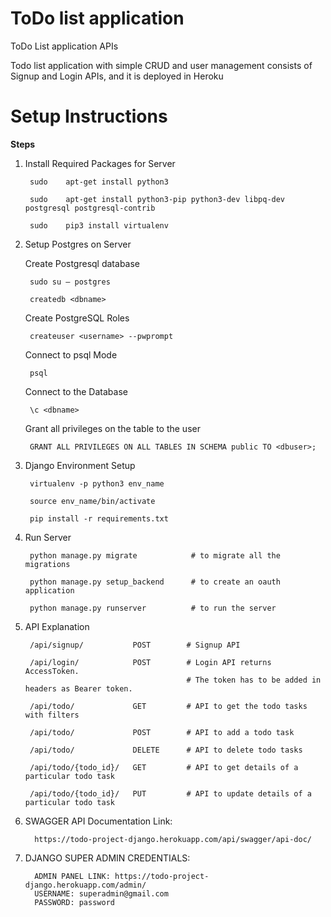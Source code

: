 # ToDo list application 
ToDo List application APIs

Todo list application with simple CRUD and user management consists of Signup and Login APIs, and it is deployed in Heroku

# Setup Instructions
__Steps__

1. Install Required Packages for Server  
   
        sudo 	apt-get install python3  
        
        sudo 	apt-get install python3-pip python3-dev libpq-dev postgresql postgresql-contrib
        
        sudo 	pip3 install virtualenv
    
2. Setup Postgres on Server

    Create Postgresql database

        sudo su – postgres
          
        createdb <dbname>  
        
    Create PostgreSQL Roles  
    
        createuser <username> --pwprompt  
        
    Connect to psql Mode  
    
        psql  
        
    Connect to the Database  
    
        \c <dbname> 
        
    Grant all privileges on the table <dbname> to the user <username>
      
        GRANT ALL PRIVILEGES ON ALL TABLES IN SCHEMA public TO <dbuser>;

3. Django Environment Setup
    
        virtualenv -p python3 env_name 
        
        source env_name/bin/activate
        
        pip install -r requirements.txt

4. Run Server
    
        python manage.py migrate            # to migrate all the migrations
 
        python manage.py setup_backend      # to create an oauth application
                
        python manage.py runserver          # to run the server

5. API Explanation
    
        /api/signup/           POST        # Signup API
 
        /api/login/            POST        # Login API returns AccessToken.
                                           # The token has to be added in headers as Bearer token.

        /api/todo/             GET         # API to get the todo tasks with filters

        /api/todo/             POST        # API to add a todo task

        /api/todo/             DELETE      # API to delete todo tasks

        /api/todo/{todo_id}/   GET         # API to get details of a particular todo task

        /api/todo/{todo_id}/   PUT         # API to update details of a particular todo task

6. SWAGGER API Documentation Link:

         https://todo-project-django.herokuapp.com/api/swagger/api-doc/

7. DJANGO SUPER ADMIN CREDENTIALS:
   
         ADMIN PANEL LINK: https://todo-project-django.herokuapp.com/admin/
         USERNAME: superadmin@gmail.com
         PASSWORD: password

